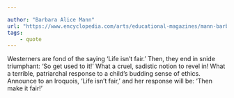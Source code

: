```yaml
---

author: "Barbara Alice Mann"
url: "https://www.encyclopedia.com/arts/educational-magazines/mann-barbara-alice-1947"
tags: 
    - quote
---
```


Westerners are fond of the saying ‘Life isn’t fair.’ Then, they end in snide triumphant: ‘So get used to it!’ What a cruel, sadistic notion to revel in! What a terrible, patriarchal response to a child’s budding sense of ethics. Announce to an Iroquois, ‘Life isn’t fair,’ and her response will be: ‘Then make it fair!’
